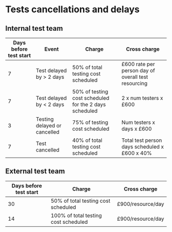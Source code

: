 # Tests cancellations and delays

## Internal test team

| Days before test start | Event | Charge | Cross charge |
| --- | --- | --- | --- |
| 7 | Test delayed by > 2 days | 50% of total testing cost scheduled | £600 rate per person day of overall test resourcing |
| 7 | Test delayed by < 2 days | 50% of testing cost scheduled for the 2 days scheduled | 2 x num testers x £600 |
| 3 | Testing delayed or cancelled | 75% of testing cost scheduled | Num testers x days x £600 |
| 7 | Test cancelled | 40% of total testing cost scheduled | Total test person days scheduled x £600 x 40% |

## External test team

| Days before test start | Charge | Cross charge |
| --- | --- | --- |
| 30 | 50% of total testing cost scheduled | £900/resource/day |
| 14 | 100% of total testing cost scheduled | £900/resource/day |
